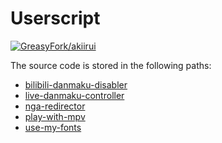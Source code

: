 # Userscript

[![GreasyFork/akiirui][greasyfork-badge]][greasyfork-links]

The source code is stored in the following paths:

- [bilibili-danmaku-disabler][branch-bilibili-danmaku-disabler]
- [live-danmaku-controller][branch-live-danmaku-controller]
- [nga-redirector][branch-nga-redirector]
- [play-with-mpv][branch-play-with-mpv]
- [use-my-fonts][branch-use-my-fonts]

[greasyfork-badge]: https://img.shields.io/badge/GreasyFork-akiirui-blue?style=for-the-badge&logo=greasyfork
[greasyfork-links]: https://greasyfork.org/en/users/224162-akiirui
[branch-bilibili-danmaku-disabler]: https://github.com/akiirui/userscript/tree/main/bilibili-danmaku-disabler
[branch-live-danmaku-controller]: https://github.com/akiirui/userscript/tree/main/live-danmaku-controller
[branch-nga-redirector]: https://github.com/akiirui/userscript/tree/main/nga-redirector
[branch-play-with-mpv]: https://github.com/akiirui/userscript/tree/main/play-with-mpv
[branch-use-my-fonts]: https://github.com/akiirui/userscript/tree/main/use-my-fonts
